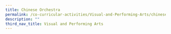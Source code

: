 ```yaml
---
title: Chinese Orchestra
permalink: /co-curricular-activities/Visual-and-Performing-Arts/chinese-orchestra/
description: ""
third_nav_title: Visual and Performing Arts
---
```

